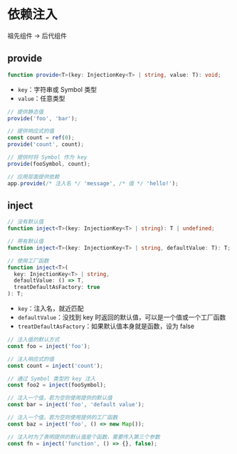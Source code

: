 # 依赖注入

祖先组件 -> 后代组件

## provide

```ts
function provide<T>(key: InjectionKey<T> | string, value: T): void;
```

- `key`：字符串或 Symbol 类型
- `value`：任意类型

```js
// 提供静态值
provide('foo', 'bar');

// 提供响应式的值
const count = ref(0);
provide('count', count);

// 提供时将 Symbol 作为 key
provide(fooSymbol, count);

// 应用层面提供依赖
app.provide(/* 注入名 */ 'message', /* 值 */ 'hello!');
```

## inject

```ts
// 没有默认值
function inject<T>(key: InjectionKey<T> | string): T | undefined;

// 带有默认值
function inject<T>(key: InjectionKey<T> | string, defaultValue: T): T;

// 使用工厂函数
function inject<T>(
  key: InjectionKey<T> | string,
  defaultValue: () => T,
  treatDefaultAsFactory: true
): T;
```

- `key`：注入名，就近匹配
- `defaultValue`：没找到 key 时返回的默认值，可以是一个值或一个工厂函数
- `treatDefaultAsFactory`：如果默认值本身就是函数，设为 false

```js
// 注入值的默认方式
const foo = inject('foo');

// 注入响应式的值
const count = inject('count');

// 通过 Symbol 类型的 key 注入
const foo2 = inject(fooSymbol);

// 注入一个值，若为空则使用提供的默认值
const bar = inject('foo', 'default value');

// 注入一个值，若为空则使用提供的工厂函数
const baz = inject('foo', () => new Map());

// 注入时为了表明提供的默认值是个函数，需要传入第三个参数
const fn = inject('function', () => {}, false);
```
